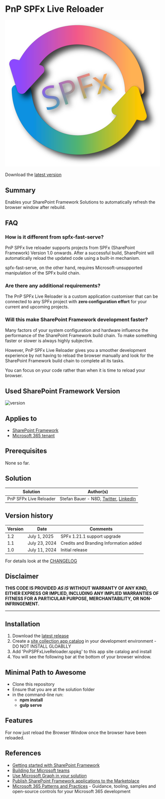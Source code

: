 # PnP SPFx Live Reloader

![SPfx Live Reloader Logo](docs/assets/pnp-live-reloader.svg "Refresh and Stay up to date")

Download the [latest version](https://github.com/pnp/sp-livereload/releases)

## Summary

Enables your SharePoint Framework Solutions to automatically refresh the browser window after rebuild.

## FAQ

### How is it different from spfx-fast-serve?

PnP SPFx live reloader supports projects from SPFx (SharePoint Framework) Version 1.0 onwards. After a successful build, SharePoint will automatically reload the updated code using a built-in mechanism.

spfx-fast-serve, on the other hand, requires Microsoft-unsupported manipulation of the SPFx build chain. 

### Are there any additional requirements?

The PnP SPFx Live Reloader is a custom application customiser that can be connected to any SPFx project with **zero configuration effort** for your current and upcoming projects.

### Will this make SharePoint Framework development faster?

Many factors of your system configuration and hardware influence the performance of the SharePoint Framework build chain. To make something faster or slower is always highly subjective.

However, PnP SPFx Live Reloader gives you a smoother development experience by not having to reload the browser manually and look for the SharePoint Framework build chain to complete all its tasks.

You can focus on your code rather than when it is time to reload your browser.


## Used SharePoint Framework Version

![version](https://img.shields.io/badge/SPFx-1.21.1-green.svg)

## Applies to

- [SharePoint Framework](https://aka.ms/spfx)
- [Microsoft 365 tenant](https://docs.microsoft.com/en-us/sharepoint/dev/spfx/set-up-your-developer-tenant)

## Prerequisites

None so far.

## Solution

| Solution    | Author(s)                                               |
| ----------- | ------------------------------------------------------- |
| PnP SFPx Live Reloader | Stefan Bauer - N8D, [Twitter](https://x.com/stfbauer), [LinkedIn](https://www.linkedin.com/in/stfbauer/) |

## Version history

| Version | Date             | Comments        |
| ------- | ---------------- | --------------- |
| 1.2     | July 1, 2025 | SPFx 1.21.1 support upgrade |
| 1.1     | July 23, 2024 | Credits and Branding Information added |
| 1.0     | July 11, 2024 | Initial release |

For details look at the [CHANGELOG](CHANGELOG.md)

## Disclaimer

**THIS CODE IS PROVIDED _AS IS_ WITHOUT WARRANTY OF ANY KIND, EITHER EXPRESS OR IMPLIED, INCLUDING ANY IMPLIED WARRANTIES OF FITNESS FOR A PARTICULAR PURPOSE, MERCHANTABILITY, OR NON-INFRINGEMENT.**

---

## Installation

1. Download the [latest release](https://github.com/pnp/sp-livereload/releases)
1. Create a [site collection app catalog](https://learn.microsoft.com/en-us/sharepoint/dev/general-development/site-collection-app-catalog) in your development environment - DO NOT INSTALL GLOABLLY
1. Add 'PnPSPFxLiveReloader.sppkg' to this app site catalog and install
1. You will see the following bar at the bottom of your browser window.


## Minimal Path to Awesome

- Clone this repository
- Ensure that you are at the solution folder
- in the command-line run:
  - **npm install**
  - **gulp serve**

## Features

For now just reload the Browser Window once the browser have been reloaded.

## References

- [Getting started with SharePoint Framework](https://docs.microsoft.com/en-us/sharepoint/dev/spfx/set-up-your-developer-tenant)
- [Building for Microsoft teams](https://docs.microsoft.com/en-us/sharepoint/dev/spfx/build-for-teams-overview)
- [Use Microsoft Graph in your solution](https://docs.microsoft.com/en-us/sharepoint/dev/spfx/web-parts/get-started/using-microsoft-graph-apis)
- [Publish SharePoint Framework applications to the Marketplace](https://docs.microsoft.com/en-us/sharepoint/dev/spfx/publish-to-marketplace-overview)
- [Microsoft 365 Patterns and Practices](https://aka.ms/m365pnp) - Guidance, tooling, samples and open-source controls for your Microsoft 365 development
